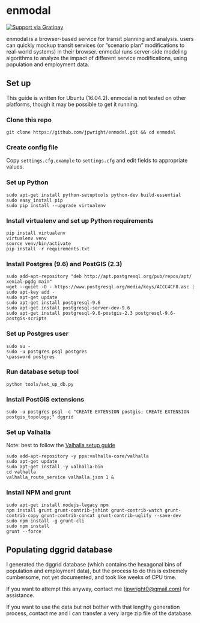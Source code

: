 # enmodal

[![Support via Gratipay](https://cdn.rawgit.com/gratipay/gratipay-badge/2.3.0/dist/gratipay.png)](https://gratipay.com/enmodal/)

enmodal is a browser-based service for transit planning and analysis. users can quickly mockup transit services (or “scenario plan” modifications to real-world systems) in their browser. enmodal runs server-side modeling algorithms to analyze the impact of different service modifications, using population and employment data.

## Set up

This guide is written for Ubuntu (16.04.2). enmodal is not tested on other platforms, though it may be possible to get it running.

### Clone this repo

    git clone https://github.com/jpwright/enmodal.git && cd enmodal

### Create config file

Copy `settings.cfg.example` to `settings.cfg` and edit fields to appropriate values.
    
### Set up Python

    sudo apt-get install python-setuptools python-dev build-essential
    sudo easy_install pip
    sudo pip install --upgrade virtualenv
    
### Install virtualenv and set up Python requirements

    pip install virtualenv
    virtualenv venv
    source venv/bin/activate
    pip install -r requirements.txt

### Install Postgres (9.6) and PostGIS (2.3)

    sudo add-apt-repository "deb http://apt.postgresql.org/pub/repos/apt/ xenial-pgdg main"
    wget --quiet -O - https://www.postgresql.org/media/keys/ACCC4CF8.asc | sudo apt-key add -
    sudo apt-get update
    sudo apt-get install postgresql-9.6
    sudo apt-get install postgresql-server-dev-9.6
    sudo apt-get install postgresql-9.6-postgis-2.3 postgresql-9.6-postgis-scripts

### Set up Postgres user

    sudo su -
    sudo -u postgres psql postgres
    \password postgres

### Run database setup tool

    python tools/set_up_db.py

### Install PostGIS extensions

    sudo -u postgres psql -c "CREATE EXTENSION postgis; CREATE EXTENSION postgis_topology;" dggrid

### Set up Valhalla

Note: best to follow the [Valhalla setup guide](https://github.com/valhalla/valhalla/)

    sudo add-apt-repository -y ppa:valhalla-core/valhalla
    sudo apt-get update
    sudo apt-get install -y valhalla-bin
    cd valhalla
    valhalla_route_service valhalla.json 1 &
    
### Install NPM and grunt

    sudo apt-get install nodejs-legacy npm
    npm install grunt grunt-contrib-jshint grunt-contrib-watch grunt-contrib-copy grunt-contrib-concat grunt-contrib-uglify --save-dev
    sudo npm install -g grunt-cli
    sudo npm install
    grunt --force

## Populating dggrid database

I generated the dggrid database (which contains the hexagonal bins of population and employment data), but the process to do this is extremely cumbersome, not yet documented, and took like weeks of CPU time.

If you want to attempt this anyway, contact me (<jpwright0@gmail.com>) for assistance.

If you want to use the data but not bother with that lengthy generation process, contact me and I can transfer a very large zip file of the database.
